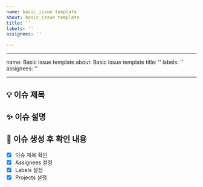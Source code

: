 ```yaml
---
name: basic_issue template
about: basic_issue template
title: ''
labels: ''
assignees: ''

---
```


---
name: Basic issue template
about: Basic issue template
title: ''
labels: ''
assignees: ''

---

## 💡 이슈 제목


## ✨ 이슈 설명


## 🎯 이슈 생성 후 확인 내용
- [x] 이슈 제목 확인 
- [x] Assignees 설정 
- [x] Labels 설정 
- [x] Projects 설정
